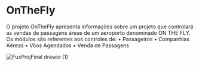 # OnTheFly
O projeto OnTheFly apresenta informações sobre um projeto que controlará as vendas de passagens áreas de um 
aeroporto denominado ON THE FLY. Os módulos são referentes aos controles de: 
• Passageiros 
• Companhias Aéreas 
• Vôos Agendados 
• Venda de Passagens 

![FuxProjFinal drawio (1)](https://github.com/anabolito/OnTheFly/assets/115516234/8eef2704-47f9-4c86-875a-43337ba65b73)
